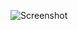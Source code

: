 ![Screenshot](https://raw.githubusercontent.com/Cryakl/Ultimate-RAT-Collection/refs/heads/main/GateCrasher/GateCrasher%201.2/Screenshot.png)
